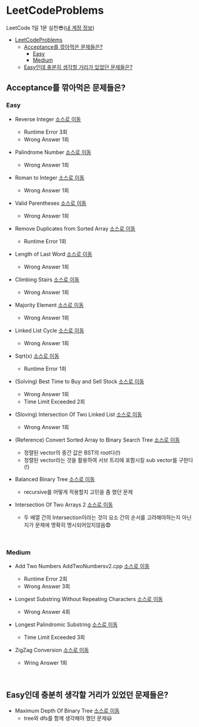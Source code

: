 # LeetCodeProblems

LeetCode 1일 1문 실천😎([내 계정 정보](https://leetcode.com/chelseafandev/))

- [LeetCodeProblems](#leetcodeproblems)
  - [Acceptance를 깎아먹은 문제들은?](#acceptance를-깎아먹은-문제들은)
    - [Easy](#easy)
    - [Medium](#medium)
  - [Easy인데 충분히 생각할 거리가 있었던 문제들은?](#easy인데-충분히-생각할-거리가-있었던-문제들은)

## Acceptance를 깎아먹은 문제들은?
### Easy
- Reverse Integer [소스로 이동](https://github.com/junhaeng90/LeetCodeProblems/blob/main/Easy/ReverseInteger.cpp)
  - Runtime Error 3회
  - Wrong Answer 1회

- Palindrome Number [소스로 이동](https://github.com/junhaeng90/LeetCodeProblems/blob/main/Easy/PalindromeNumber.cpp)
  - Wrong Answer 1회

- Roman to Integer [소스로 이동](https://github.com/junhaeng90/LeetCodeProblems/blob/main/Easy/RomanToInteger.cpp)
  - Wrong Answer 1회

- Valid Parentheses [소스로 이동](https://github.com/junhaeng90/LeetCodeProblems/blob/main/Easy/ValidParentheses.cpp)
  - Wrong Answer 1회
  
- Remove Duplicates from Sorted Array [소스로 이동](https://github.com/junhaeng90/LeetCodeProblems/blob/main/Easy/RemoveDuplicate.cpp)
  - Runtime Error 1회

- Length of Last Word [소스로 이동](https://github.com/junhaeng90/LeetCodeProblems/blob/main/Easy/LengthOfLastWord.cpp)
  - Wrong Answer 1회

- Climbing Stairs [소스로 이동](https://github.com/junhaeng90/LeetCodeProblems/blob/main/Easy/ClimbingStairs.cpp)
  - Wrong Answer 1회

- Majority Element [소스로 이동](https://github.com/junhaeng90/LeetCodeProblems/blob/main/Easy/MajorityElement.cpp)
  - Wrong Answer 1회

- Linked List Cycle [소스로 이동](https://github.com/junhaeng90/LeetCodeProblems/blob/main/Easy/LinkedListCycle.cpp)
  - Wrong Answer 1회

- Sqrt(x) [소스로 이동](https://github.com/junhaeng90/LeetCodeProblems/blob/main/Easy/Sqrtx.cpp)
  - Runtime Error 1회

- (Solving) Best Time to Buy and Sell Stock [소스로 이동](https://github.com/junhaeng90/LeetCodeProblems/blob/main/Easy/BestTimeToBuyandSellStock.cpp)
  - Wrong Answer 1회
  - Time Limit Exceeded 2회

- (Sloving) Intersection Of Two Linked List [소스로 이동](https://github.com/junhaeng90/LeetCodeProblems/blob/main/Easy/IntersectionOfTwoLinkedList.cpp)
  - Wrong Answer 1회
  
- (Reference) Convert Sorted Array to Binary Search Tree [소스로 이동](https://github.com/junhaeng90/LeetCodeProblems/blob/main/Easy/ConvertSortedArraytoBST.cpp)
  - 정렬된 vector의 중간 값은 BST의 root다(!)
  - 정렬된 vector라는 것을 활용하여 서브 트리에 포함시킬 sub vector를 구한다(!)

- Balanced Binary Tree [소스로 이동](https://github.com/junhaeng90/LeetCodeProblems/blob/main/Easy/BalancedBinaryTree.cpp)
  - recursive를 어떻게 적용할지 고민을 좀 했던 문제

- Intersection Of Two Arrays 2 [소스로 이동](https://github.com/junhaeng90/LeetCodeProblems/blob/main/Easy/IntersectionOfTwoArrays2.cpp)
  - 두 배열 간의 Intersection이라는 것이 요소 간의 순서를 고려해야하는지 아닌지가 문제에 명확히 명시되어있지않음😨

<br>

### Medium
- Add Two Numbers
AddTwoNumbersv2.cpp [소스로 이동](https://github.com/junhaeng90/LeetCodeProblems/blob/main/Medium/AddTwoNumbersv2.cpp)
  - Runtime Error 2회
  - Wrong Answer 3회

- Longest Substring Without Repeating Characters [소스로 이동](https://github.com/junhaeng90/LeetCodeProblems/blob/main/Medium/LongestSubstringWRC.cpp)
  - Wrong Answer 4회

- Longest Palindromic Substring [소스로 이동](https://github.com/junhaeng90/LeetCodeProblems/blob/main/Medium/LongestPalindromicSubstring.cpp)
  - Time Limit Exceeded 3회

- ZigZag Conversion [소스로 이동](https://github.com/junhaeng90/LeetCodeProblems/blob/main/Medium/ZigZagConversion.cpp)
  - Wring Answer 1회
<br>

## Easy인데 충분히 생각할 거리가 있었던 문제들은?
- Maximum Depth Of Binary Tree [소스로 이동](https://github.com/junhaeng90/LeetCodeProblems/blob/main/Easy/MaximumDepthOfBinaryTree.cpp)
  - tree와 dfs를 함께 생각해야 했던 문제😃